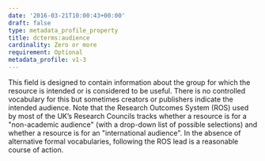 ```yaml
---
date: '2016-03-21T10:00:43+00:00'
draft: false
type: metadata_profile_property
title: dcterms:audience
cardinality: Zero or more
requirement: Optional
metadata_profile: v1-3
---
```

This field is designed to contain information about the group for which the resource is intended or is considered to be useful. There is no controlled vocabulary for this but sometimes creators or publishers indicate the intended audience. Note that the Research Outcomes System (ROS) used by most of the UK’s Research Councils tracks whether a resource is for a "non-academic audience" (with a drop-down list of possible selections) and whether a resource is for an "international audience". In the absence of alternative formal vocabularies, following the ROS lead is a reasonable course of action.
